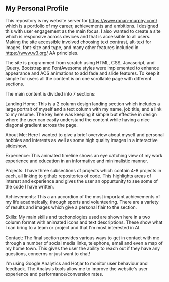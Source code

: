 ## My Personal Profile

This repository is my website server for https://www.ronan-murphy.com/ which is a portfolio of my career, achievements and ambitions. I designed this with user engagement as the main focus. I also wanted to create a site which is responsive across devices and that is accessible to all users. Making the site accessible involved choosing text contrast, alt-text for images, font-size and type, and many other features included in https://www.w3.org/ AA principles.

The site is programmed from scratch using HTML, CSS, Javascript, and jQuery. Bootstrap and FontAwesome styles were implemented to enhance appearance and AOS animations to add fade and slide features. 
To keep it simple for users all the content is on one scrollable page with different sections. 

The main content is divided into 7 sections:

Landing Home: 
This is a 2 column design landing section which includes a large portrait of myself and a text column with my name, job title, and a link to my resume. The key here was keeping it simple but effective in design where the user can easily understand the content while having a nice diagonal gradient across the page. 

About Me: 
Here I wanted to give a brief overview about myself and personal hobbies and interests as well as some high quality images in a interactive slideshow. 

Experience: 
This animated timeline shows an eye catching view of my work experience and education in an informative and minimalistic manner. 

Projects:
I have three subsections of projects which contain 4-8 projects in each, all linking to github repositories of code. This highlights areas of interest and experience and gives the user an oppurtunity to see some of the code I have written. 

Achievements:
This a an accordion of the most important achievements of my life acadmeically, through sports and volunteering. There are a variety of results and images which give a personal flair to the section. 

Skills:
My main skills and techonologies used are shown here in a two column format with animated icons and text descriptions. These show what I can bring to a team or project and that I'm most interested in AI.

Contact:
The final section provides various ways to get in contact with me through a number of social media links, telephone, email and even a map of my home town. This gives the user the ability to reach out if they have any questions, concerns or just want to chat!


I'm using Google Analytics and Hotjar to monitor user behaviour and feedback. The Analysis tools allow me to improve the website's user experience and performance/conversion rates.
